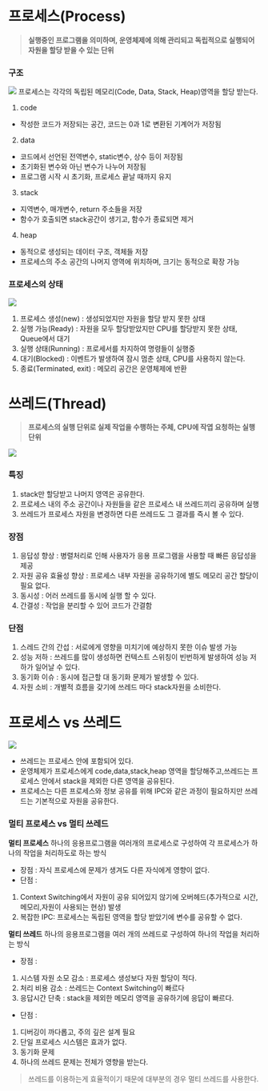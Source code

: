 # 프로세스(Process)
> **실행중인 프로그램을 의미하며, 운영체제에 의해 관리되고 독립적으로 실행되어 자원을 할당 받을 수 있는 단위**

### 구조
![](https://velog.velcdn.com/images/i-am-jiwon/post/dc313c69-1873-44e5-8ffa-6ea5ee2cd446/image.png)
프로세스는 각각의 독립된 메모리(Code, Data, Stack, Heap)영역을 할당 받는다.

1. code
- 작성한 코드가 저장되는 공간, 코드는 0과 1로 변환된 기계어가 저장됨

2. data
- 코드에서 선언된 전역변수, static변수, 상수 등이 저장됨
- 초기화된 변수와 아닌 변수가 나누어 저장됨
- 프로그램 시작 시 초기화, 프로세스 끝날 때까지 유지

3. stack
- 지역변수, 매개변수, return 주소들을 저장
- 함수가 호출되면 stack공간이 생기고, 함수가 종료되면 제거

4. heap
- 동적으로 생성되는 데이터 구조, 객체들 저장
- 프로세스의 주소 공간의 나머지 영역에 위치하며, 크기는 동적으로 확장 가능

### 프로세스의 상태
![](https://velog.velcdn.com/images/i-am-jiwon/post/d6805889-9dc3-48bc-bd2f-85cb121f1cef/image.png)

1. 프로세스 생성(new) : 생성되었지만 자원을 할당 받지 못한 상태
2. 실행 가능(Ready) : 자원을 모두 할당받았지만 CPU를 할당받지 못한 상태, Queue에서 대기
3. 실행 상태(Running) : 프로세서를 차지하여 명령들이 실행중
4. 대기(Blocked) : 이벤트가 발생하여 잠시 멈춘 상태, CPU를 사용하지 않는다.
5. 종료(Terminated, exit) : 메모리 공간은 운영체제에 반환

# 쓰레드(Thread)
> **프로세스의 실행 단위로 실제 작업을 수행하는 주체, CPU에 작엽 요청하는 실행 단위**

![](https://velog.velcdn.com/images/i-am-jiwon/post/867fdc4f-e358-4419-9704-6d26ea23047f/image.png)

### 특징
1. stack만 할당받고 나머지 영역은 공유한다.
2. 프로세스 내의 주소 공간이나 자원들을 같은 프로세스 내 쓰레드끼리 공유하며 실행
3. 쓰레드가 프로세스 자원을 변경하면 다른 쓰레드도 그 결과를 즉시 볼 수 있다.

### 장점
1. 응답성 향상 : 병렬처리로 인해 사용자가 응용 프로그램을 사용할 때 빠른 응답성을 제공
2. 자원 공유 효율성 향상 : 프로세스 내부 자원을 공유하기에 별도 메모리 공간 할당이 필요 없다.
3. 동시성 : 어러 쓰레드를 동시에 실행 할 수 있다.
4. 간결성 : 작업을 분리할 수 있어 코드가 간결함

### 단점
1. 스레드 간의 간섭 : 서로에게 영향을 미치기에 예상하지 못한 이슈 발생 가능
2. 성능 저하 : 쓰레드를 많이 생성하면 컨텍스트 스위칭이 빈번하게 발생하여 성능 저하가 일어날 수 있다.
3. 동기화 이슈 : 동시에 접근할 대 동기화 문제가 발생할 수 있다.
4. 자원 소비 : 개별적 흐름을 갖기에 쓰레드 마다 stack자원을 소비한다.

# 프로세스 vs 쓰레드
![](https://velog.velcdn.com/images/i-am-jiwon/post/e32834fb-da9d-44d7-be9e-0561a164bd99/image.png)

- 쓰레드는 프로세스 안에 포함되어 있다.
- 운영체제가 프로세스에게 code,data,stack,heap 영역을 할당해주고,쓰레드는 프로세스 안에서 stack을 제외한 다른 영역을 공유된다.
- 프로세스는 다른 프로세스와 정보 공유를 위해 IPC와 같은 과정이 필요하지만 쓰레드는 기본적으로 자원을 공유한다.

### 멀티 프로세스 vs 멀티 쓰레드
**멀티 프로세스**
하나의 응용프로그램을 여러개의 프로세스로 구성하여 각 프로세스가 하나의 작업을 처리하도로 하는 방식

- 장점 : 자식 프로세스에 문제가 생겨도 다른 자식에게 영향이 없다.
- 단점 : 
1. Context Switching에서 자원이 공유 되어있지 않기에 오버헤드(추가적으로 시간,메모리,자원이 사용되는 현상) 발생
2. 복잡한 IPC: 프로세스는 독립된 영역을 할당 받았기에 변수를 공유할 수 없다.

**멀티 쓰레드**
하나의 응용프로그램을 여러 개의 쓰레드로 구성하여 하나의 작업을 처리하는 방식

- 장점 :
1. 시스템 자원 소모 감소 : 프로세스 생성보다 자원 할당이 적다.
2. 처리 비용 감소 : 쓰레드는 Context Switching이 빠르다
3. 응답시간 단축 : stack을 제외한 메모리 영역을 공유하기에 응답이 빠르다.
- 단점 :
1. 디버깅이 까다롭고, 주의 깊은 설계 필요
2. 단일 프로세스 시스템은 효과가 없다.
3. 동기화 문제
4. 하나의 쓰레드 문제는 전체가 영향을 받는다.

> 쓰레드를 이용하는게 효율적이기 때문에 대부분의 경우 멀티 쓰레드를 사용한다.
